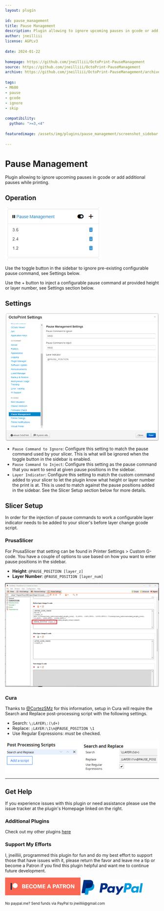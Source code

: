```yaml
---
layout: plugin

id: pause_management
title: Pause Management
description: Plugin allowing to ignore upcoming pauses in gcode or add additional pauses while printing.
author: jneilliii
license: AGPLv3

date: 2024-01-22

homepage: https://github.com/jneilliii/OctoPrint-PauseManagement
source: https://github.com/jneilliii/OctoPrint-PauseManagement
archive: https://github.com/jneilliii/OctoPrint-PauseManagement/archive/master.zip

tags:
- M600
- pause
- gcode
- ignore
- skip

compatibility:
  python: ">=3,<4"

featuredimage: /assets/img/plugins/pause_management/screenshot_sidebar.png

---
```


# Pause Management

Plugin allowing to ignore upcoming pauses in gcode or add additional pauses while printing.

## Operation

![sidebar screenshot](/assets/img/plugins/pause_management/screenshot_sidebar.png)

Use the toggle button in the sidebar to ignore pre-existing configurable pause command, see Settings below.

Use the + button to inject a configurable pause command at provided height or layer number, see Settings section below.


## Settings

![screenshot settings](/assets/img/plugins/pause_management/screenshot_settings.png)

- `Pause Command to Ignore`: Configure this setting to match the pause command used by your slicer. This is what will be ignored when the toggle button in the sidebar is enabled.
- `Pause Command to Inject`: Configure this setting as the pause command that you want to send at given pause positions in the sidebar.
- `Layer Indicator`: Configure this setting to match the custom command added to your slicer to let the plugin know what height or layer number the print is at. This is used to match against the pause positions added in the sidebar. See the Slicer Setup section below for more details.

## Slicer Setup

In order for the injection of pause commands to work a configurable layer indicator needs to be added to your slicer's before layer change gcode script.


### PrusaSlicer

For PrusaSlicer that setting can be found in Printer Settings > Custom G-code. You have a couple of options to use based on how you want to enter pause positions in the sidebar.

- **Height**: `@PAUSE_POSITION [layer_z]`
- **Layer Number**: `@PAUSE_POSITION [layer_num]`

![prusa screenshot](/assets/img/plugins/pause_management/screenshot_prusa.png)

### Cura

Thanks to [@CortezSMz](https://github.com/CortezSMz) for this information, setup in Cura will require the Search and Replace post-processing script with the following settings.

- Search: `\;LAYER\:(\d+)`
- Replace: `;LAYER:\1\n@PAUSE_POSITION \1`
- Use Regular Expressions: _must_ be checked.

![prusa screenshot](/assets/img/plugins/pause_management/screenshot_cura.png)

---

## Get Help

If you experience issues with this plugin or need assistance please use the issue tracker at the plugin's Homepage linked on the right.

### Additional Plugins

Check out my other plugins [here](https://plugins.octoprint.org/by_author/#jneilliii)

### Support My Efforts
I, jneilliii, programmed this plugin for fun and do my best effort to support those that have issues with it, please return the favor and leave me a tip or become a Patron if you find this plugin helpful and want me to continue future development.

[![Patreon](/assets/img/plugins/pause_management/patreon-with-text-new.png)](https://www.patreon.com/jneilliii) [![paypal](/assets/img/plugins/pause_management/paypal-with-text.png)](https://paypal.me/jneilliii)

<small>No paypal.me? Send funds via PayPal to jneilliii&#64;gmail&#46;com</small>
